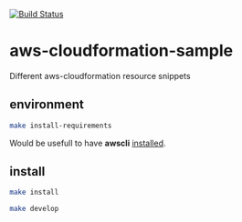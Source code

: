 [![Build Status](https://travis-ci.org/DmitryBogomolov/aws-cloudformation-sample.svg?branch=master)](https://travis-ci.org/DmitryBogomolov/aws-cloudformation-sample)

# aws-cloudformation-sample
Different aws-cloudformation resource snippets

## environment

```bash
make install-requirements
```

Would be usefull to have **awscli** [installed](https://docs.aws.amazon.com/cli/latest/userguide/installing.html).

## install

```bash
make install
```


```bash
make develop
```

